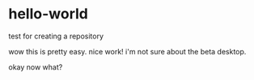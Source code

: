 # hello-world
test for creating a repository

wow this is pretty easy. nice work!
i'm not sure about the beta desktop.

okay now what?
